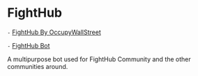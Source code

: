 # FightHub
`-` [FightHub By OccupyWallStreet](https:/discord.gg/fight) 

`-` [FightHub Bot](https://discord.com/oauth2/authorize?client_id=855652438919872552&scope=bot+applications.commands&guild_id=824294231447044197)

A multipurpose bot used for FightHub Community and the other communities around.
